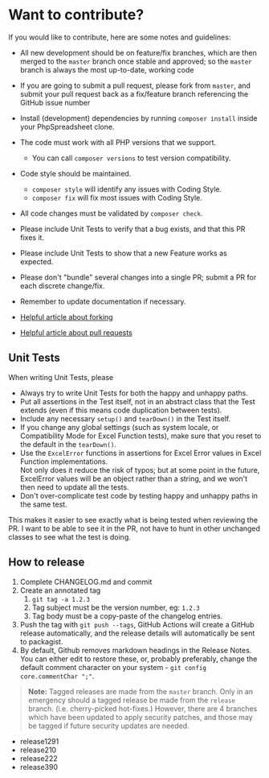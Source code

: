 # Want to contribute?

If you would like to contribute, here are some notes and guidelines:

- All new development should be on feature/fix branches, which are then merged to the `master` branch once stable and approved; so the `master` branch is always the most up-to-date, working code
- If you are going to submit a pull request, please fork from `master`, and submit your pull request back as a fix/feature branch referencing the GitHub issue number
- Install (development) dependencies by running `composer install` inside your PhpSpreadsheet clone.
- The code must work with all PHP versions that we support.
  - You can call `composer versions` to test version compatibility.
- Code style should be maintained.
  - `composer style` will identify any issues with Coding Style.
  - `composer fix` will fix most issues with Coding Style.
- All code changes must be validated by `composer check`.
- Please include Unit Tests to verify that a bug exists, and that this PR fixes it.
- Please include Unit Tests to show that a new Feature works as expected.
- Please don't "bundle" several changes into a single PR; submit a PR for each discrete change/fix.
- Remember to update documentation if necessary.

- [Helpful article about forking](https://help.github.com/articles/fork-a-repo/ "Forking a GitHub repository")
- [Helpful article about pull requests](https://help.github.com/articles/using-pull-requests/ "Pull Requests")

## Unit Tests

When writing Unit Tests, please

- Always try to write Unit Tests for both the happy and unhappy paths.
- Put all assertions in the Test itself, not in an abstract class that the Test extends (even if this means code duplication between tests).
- Include any necessary `setup()` and `tearDown()` in the Test itself.
- If you change any global settings (such as system locale, or Compatibility Mode for Excel Function tests), make sure that you reset to the default in the `tearDown()`.
- Use the `ExcelError` functions in assertions for Excel Error values in Excel Function implementations.
  <br />Not only does it reduce the risk of typos; but at some point in the future, ExcelError values will be an object rather than a string, and we won't then need to update all the tests.
- Don't over-complicate test code by testing happy and unhappy paths in the same test.

This makes it easier to see exactly what is being tested when reviewing the PR. I want to be able to see it in the PR, not have to hunt in other unchanged classes to see what the test is doing.

## How to release

1. Complete CHANGELOG.md and commit
2. Create an annotated tag
   1. `git tag -a 1.2.3`
   2. Tag subject must be the version number, eg: `1.2.3`
   3. Tag body must be a copy-paste of the changelog entries.
3. Push the tag with `git push --tags`, GitHub Actions will create a GitHub release automatically, and the release details will automatically be sent to packagist.
4. By default, Github removes markdown headings in the Release Notes. You can either edit to restore these, or, probably preferably, change the default comment character on your system - `git config core.commentChar ";"`.

> **Note:** Tagged releases are made from the `master` branch. Only in an emergency should a tagged release be made from the `release` branch. (i.e. cherry-picked hot-fixes.) However, there are 4 branches which have been updated to apply security patches, and those may be tagged if future security updates are needed.

- release1291
- release210
- release222
- release390
